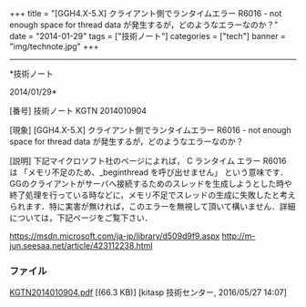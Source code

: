 ﻿+++
title = "[GGH4.X-5.X] クライアント側でランタイムエラー R6016 - not enough space for thread data が発生するが，どのようなエラーなのか？"
date = "2014-01-29"
tags = ["技術ノート"]
categories = ["tech"]
banner = "img/technote.jpg"
+++

-----------------------------------------------------------------------------------------------------------------------------

*技術ノート

2014/01/29*


[番号]
技術ノート KGTN 2014010904

[現象]
[GGH4.X-5.X] クライアント側でランタイムエラー R6016 - not enough space
for thread data が発生するが，どのようなエラーなのか？

[説明]
下記マイクロソフト社のページによれば， C ランタイム エラー R6016 は
「メモリ不足のため、_beginthread を呼び出せません」
という意味です．GGのクライアントがサーバへ接続するためのスレッドを生成しようとした時や終了処理を行っている時などに，メモリ不足でスレッドの生成に失敗したと考えられます．特に実害が無ければ，このエラーを無視して頂いて構いません．詳細については，下記ページをご覧下さい．

<https://msdn.microsoft.com/ja-jp/library/d509d9f9.aspx>
<http://m-jun.seesaa.net/article/423112238.html>


### ファイル

 
 


[KGTN2014010904.pdf](http://techreport.kitasp.net/attachments/download/2569/KGTN2014010904.pdf)
 [(66.3 KB)] [kitasp 技術センター, 2016/05/27
14:07]


 


 

